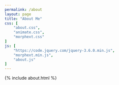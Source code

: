 ```yaml
---
permalink: /about
layout: page
title: "About Me"
css: [
    "about.css", 
    "animate.css", 
    "morphext.css"
]
js: [ 
    "https://code.jquery.com/jquery-3.6.0.min.js",
    "morphext.min.js", 
    "about.js"
]
---
```

{% include about.html %}